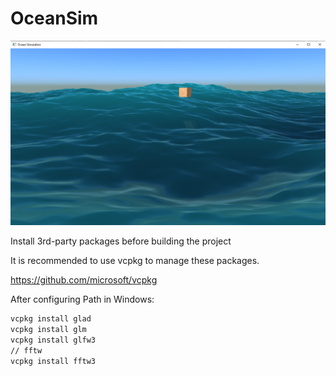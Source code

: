 # OceanSim

![image](https://github.com/CyxFTS/OceanSimu/blob/main/pic/result.png)

Install 3rd-party packages before building the project

It is recommended to use vcpkg to manage these packages.

https://github.com/microsoft/vcpkg

After configuring Path in Windows:

```cmd
vcpkg install glad
vcpkg install glm
vcpkg install glfw3
// fftw
vcpkg install fftw3
```
